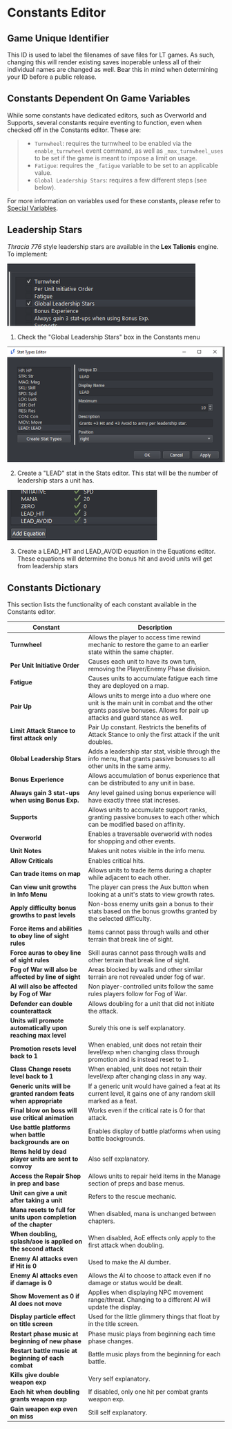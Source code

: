 # Constants Editor

## Game Unique Identifier

This ID is used to label the filenames of save files for LT games. As such, changing this will render existing saves inoperable unless all of their individual names are changed as well. Bear this in mind when determining your ID before a public release.

## Constants Dependent On Game Variables

While some constants have dedicated editors, such as Overworld and Supports, several constants require eventing to function, even when checked off in the Constants editor. These are:

> - `Turnwheel`: requires the turnwheel to be enabled via the `enable_turnwheel` event command, as well as `_max_turnwheel_uses` to be set if the game is meant to impose a limit on usage.
> - `Fatigue`: requires the `_fatigue` variable to be set to an applicable value.
> - `Global Leadership Stars`: requires a few different steps (see below).

For more information on variables used for these constants, please refer to [Special Variables](Special-Variables).

## Leadership Stars

*Thracia 776* style leadership stars are available in the **Lex Talionis** engine. To implement:

![GlobalLeadershipStars](../images/ConstantsEditorImages/LeadershipStarsConstantsEditor.png)

1. Check the "Global Leadership Stars" box in the Constants menu

![LEADStat](../images/ConstantsEditorImages/LEADStat.png)

2. Create a "LEAD" stat in the Stats editor. This stat will be the number of leadership stars a unit has.

![LEADEquation](../images/ConstantsEditorImages/LEADEquation.png)

3. Create a LEAD_HIT and LEAD_AVOID equation in the Equations editor. These equations will determine the bonus hit and avoid units will get from leadership stars

## Constants Dictionary

This section lists the functionality of each constant available in the Constants editor.

| Constant | Description |
| ------ | ------ |
| **Turnwheel** | Allows the player to access time rewind mechanic to restore the game to an earlier state within the same chapter. |
| **Per Unit Initiative Order** | Causes each unit to have its own turn, removing the Player/Enemy Phase division. |
| **Fatigue** | Causes units to accumulate fatigue each time they are deployed on a map. |
| **Pair Up** | Allows units to merge into a duo where one unit is the main unit in combat and the other grants passive bonuses. Allows for pair up attacks and guard stance as well. |
| **Limit Attack Stance to first attack only** | Pair Up constant. Restricts the benefits of Attack Stance to only the first attack if the unit doubles. |
| **Global Leadership Stars** | Adds a leadership star stat, visible through the info menu, that grants passive bonuses to all other units in the same army. |
| **Bonus Experience** | Allows accumulation of bonus experience that can be distributed to any unit in base. |
| **Always gain 3 stat-ups when using Bonus Exp.** | Any level gained using bonus experience will have exactly three stat increses. |
| **Supports** | Allows units to accumulate support ranks, granting passive bonuses to each other which can be modified based on affinity. |
| **Overworld** | Enables a traversable overworld with nodes for shopping and other events. |
| **Unit Notes** | Makes unit notes visible in the info menu. |
| **Allow Criticals** | Enables critical hits. |
| **Can trade items on map** | Allows units to trade items during a chapter while adjacent to each other. |
| **Can view unit growths in Info Menu** | The player can press the Aux button when looking at a unit's stats to view growth rates. |
| **Apply difficulty bonus growths to past levels** | Non-boss enemy units gain a bonus to their stats based on the bonus growths granted by the selected difficulty. |
| **Force items and abilities to obey line of sight rules** | Items cannot pass through walls and other terrain that break line of sight. |
| **Force auras to obey line of sight rules** | Skill auras cannot pass through walls and other terrain that break line of sight. |
| **Fog of War will also be affected by line of sight** | Areas blocked by walls and other similar terrain are not revealed under fog of war. |
| **AI will also be affected by Fog of War** | Non player-controlled units follow the same rules players follow for Fog of War. |
| **Defender can double counterattack** | Allows doubling for a unit that did not initiate the attack. |
| **Units will promote automatically upon reaching max level** | Surely this one is self explanatory. |
| **Promotion resets level back to 1** | When enabled, unit does not retain their level/exp when changing class through promotion and is instead reset to 1. |
| **Class Change resets level back to 1** | When enabled, unit does not retain their level/exp after changing class in any way. |
| **Generic units will be granted random feats when appropriate** | If a generic unit would have gained a feat at its current level, it gains one of any random skill marked as a feat. |
| **Final blow on boss will use critical animation** | Works even if the critical rate is 0 for that attack. |
| **Use battle platforms when battle backgrounds are on** | Enables display of battle platforms when using battle backgrounds. |
| **Items held by dead player units are sent to convoy** | Also self explanatory. |
| **Access the Repair Shop in prep and base** | Allows units to repair held items in the Manage section of preps and base menus. |
| **Unit can give a unit after taking a unit** | Refers to the rescue mechanic. |
| **Mana resets to full for units upon completion of the chapter** | When disabled, mana is unchanged between chapters. |
| **When doubling, splash/aoe is applied on the second attack** | When disabled, AoE effects only apply to the first attack when doubling. |
| **Enemy AI attacks even if Hit is 0** | Used to make the AI dumber. |
| **Enemy AI attacks even if damage is 0** | Allows the AI to choose to attack even if no damage or status would be dealt. |
| **Show Movement as 0 if AI does not move** | Applies when displaying NPC movement range/threat. Changing to a different AI will update the display. |
| **Display particle effect on title screen** | Used for the little glimmery things that float by in the title screen. |
| **Restart phase music at beginning of new phase** | Phase music plays from beginning each time phase changes. |
| **Restart battle music at beginning of each combat** | Battle music plays from the beginning for each battle. |
| **Kills give double weapon exp** | Very self explanatory. |
| **Each hit when doubling grants weapon exp** | If disabled, only one hit per combat grants weapon exp. |
| **Gain weapon exp even on miss** | Still self explanatory. |